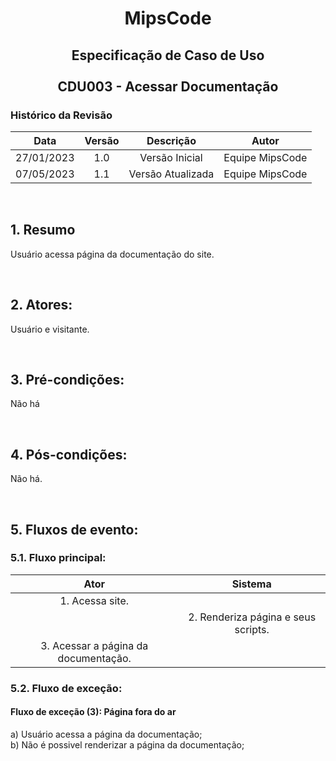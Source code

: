 # <p align="center"> MipsCode </p>


## <p align="center"> Especificação de Caso de Uso <br><br> CDU003 - Acessar Documentação </p> 

### Histórico da Revisão 

| Data | Versão | Descrição | Autor |
| :-----: | :-----: | :-----: | :-----: |
| 27/01/2023 | 1.0 | Versão Inicial | Equipe MipsCode |
| 07/05/2023 | 1.1 | Versão Atualizada | Equipe MipsCode |

<br>

## 1. Resumo
Usuário acessa página da documentação do site.

<br>

## 2. Atores: 
Usuário e visitante.

<br>

## 3. Pré-condições:
Não há

<br>

## 4. Pós-condições: 
Não há.

<br>

## 5. Fluxos de evento:
### 5.1. Fluxo principal:

| Ator | Sistema |
| :-----------------: | :-----------------: | 
| 1. Acessa site. | |  
|  | 2. Renderiza página e seus scripts. |
| 3. Acessar a página da documentação. | | 

### 5.2. Fluxo de exceção:
#### Fluxo de exceção (3): Página fora do ar
a) Usuário acessa a página da documentação; <br>
b) Não é possivel renderizar a página da documentação;  <br>
